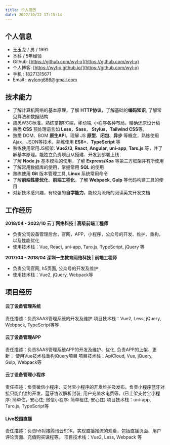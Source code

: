 ```yaml
---
title: 个人简历
date: 2022/10/12 17:15:14
---
```

## 个人信息
* 王玉龙 / 男 / 1991
* 本科 / 5年经验
* Github: [https://github.com/wyl-x](https://github.com/wyl-x)
* 个人博客: [https://wyl-x.github.io/](https://github.com/wyl-x)
* 手机 : 18271315671
* Email : wylong666@gmail.com

## 技术能力
*  了解计算机网络的基本原理，了解 **HTTP协议**，了解基础的**编码知识**, 了解常见算法和数据结构
*  熟悉W3C标准，熟练掌握PC端，移动端, 小程序各种布局，精确还原设计稿
*  熟悉 **CSS** 预处理语言如 **Less**，**Sass**， **Stylus**，**Tailwind CSS**等。
*  熟悉 DOM、BOM **原生API**，理解 JS **原型**、**闭包**、**异步** 等概念，熟练使用Ajax，JSON等技术，熟练使用 **ES6+**、**TypeScript** 等
*  熟练使用常用JS框架: **Vue2/3**, **React**, **Angular**, **uni-app**, **Taro.js** 等，并了解基本原理。能独立负责项目从搭建、开发到部署上线
*  了解 **Node.js** 基本模块的使用，了解 **Express/Koa** 等第三方框架并有所使用
*  了解常用数据库的使用，掌握常用 **SQL** 的使用
*  熟练使用 **Git** 版本管理工具, **Linux** 系统常用命令
*  了解**前端性能优化**、**前端工程化**，了解 **Webpack**, **Gulp** 等代码构建工具的使用
*  对新技术感兴趣，有较强的**自学能力**，能较为流畅的阅读英文开发文档

## 工作经历
 **2018/04 - 2022/10 云丁网络科技 | 高级前端工程师**
  - 负责公司设备管理后台，官网，APP，小程序，公众号的开发、维护、重构，以及性能优化
  - 使用技术栈：Vue, React, uni-app, Taro.js, TypeScript, jQuery 等

 **2017/04 - 2018/04 深圳一生教育网络科技 | 前端工程师**
  - 负责公司官网, h5页面, 公众号的开发及维护
  - 使用技术栈：Vue2, jQuery, Webpack等

## 项目经历
#### 云丁设备管理系统
  责任描述：负责SAAS管理系统的开发及维护
  项目技术栈：Vue2, Less, jQuery, Webpack, TypeScript等等

#### 云丁设备管理APP
  责任描述：负责SAAS管理系统APP的开发及维护、优化, 负责APP的上架、更新； 使用Vue技术栈重构jQuery项目
  项目技术栈：ApiCloud, Vue, jQuery, Gulp, Webpack等

#### 云丁设备管理小程序
  责任描述：负责微信小程序、支付宝小程序的开发维护及发布。负责小程序蓝牙对接只能门锁的开发，蓝牙协议解析封装; 用户充值水电费等。(已上架支付宝小程序: 简单住，安心住; 微信小程序: 简单租住, 安心住)
  项目技术栈：uni-app, Taro.js, TypeScript等

#### Live校园直播
  责任描述：负责h5对接腾讯云SDK，实现直播推流的观看，包括直播页面、用户评论页面、充值购买课程等。
  项目技术栈：Vue2, Less, Webpack 等

